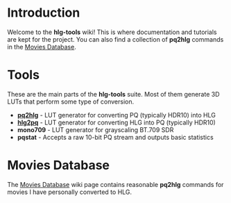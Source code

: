 # Introduction

Welcome to the **hlg-tools** wiki! This is where documentation and tutorials are kept for the project. You can also find a collection of **pq2hlg** commands in the [Movies Database](./Movies-Database).

# Tools

These are the main parts of the **hlg-tools** suite. Most of them generate 3D LUTs that perform some type of conversion.

* [**pq2hlg**](./pq2hlg) - LUT generator for converting PQ (typically HDR10) into HLG
* [**hlg2pq**](./hlg2pq) - LUT generator for converting HLG into PQ (typically HDR10)
* **mono709** - LUT generator for grayscaling BT.709 SDR
* **pqstat** - Accepts a raw 10-bit PQ stream and outputs basic statistics

# Movies Database

The [Movies Database](./Movies-Database) wiki page contains reasonable **pq2hlg** commands for movies I have personally converted to HLG.